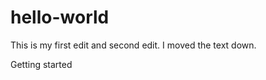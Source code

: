  # hello-world
 
 This is my first edit and second edit.  I moved the text down.  
 
Getting started 
